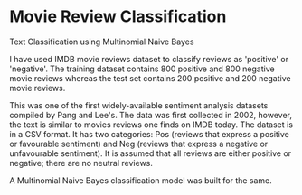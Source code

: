 # Movie Review Classification
 Text Classification using Multinomial Naive Bayes

I have used IMDB movie reviews dataset to classify reviews as 'positive' or 'negative'. The training dataset contains 800 positive and 800 negative movie reviews whereas the test set contains 200 positive and 200  negative movie reviews.


This was one of the first widely-available sentiment analysis datasets compiled by Pang and Lee's. The data was first collected in 2002, however, the text is similar to movies reviews one finds on IMDB today. The dataset is in a CSV format. It has two categories: Pos (reviews that express a positive or favourable sentiment) and Neg (reviews that express a negative or unfavourable sentiment). It is assumed that all reviews are either positive or negative; there are no neutral reviews.


A Multinomial Naive Bayes classification model was built for the same.
